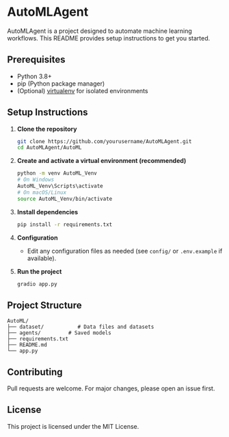 # AutoMLAgent

AutoMLAgent is a project designed to automate machine learning workflows. This README provides setup instructions to get you started.

## Prerequisites

- Python 3.8+
- pip (Python package manager)
- (Optional) [virtualenv](https://virtualenv.pypa.io/en/latest/) for isolated environments

## Setup Instructions

1. **Clone the repository**
    ```bash
    git clone https://github.com/yourusername/AutoMLAgent.git
    cd AutoMLAgent/AutoML
    ```

2. **Create and activate a virtual environment (recommended)**
    ```bash
    python -m venv AutoML_Venv
    # On Windows
    AutoML_Venv\Scripts\activate
    # On macOS/Linux
    source AutoML_Venv/bin/activate
    ```

3. **Install dependencies**
    ```bash
    pip install -r requirements.txt
    ```

4. **Configuration**
    - Edit any configuration files as needed (see `config/` or `.env.example` if available).

5. **Run the project**
    ```bash
    gradio app.py
    ```

## Project Structure

```
AutoML/
├── dataset/           # Data files and datasets
├── agents/         # Saved models
├── requirements.txt
├── README.md
└── app.py
```

## Contributing

Pull requests are welcome. For major changes, please open an issue first.

## License

This project is licensed under the MIT License.
